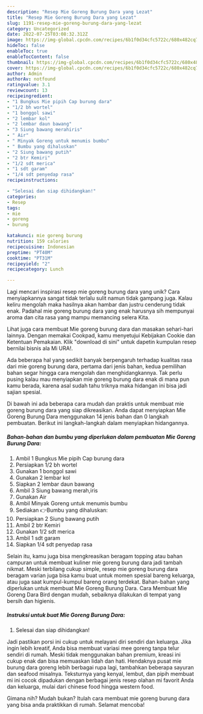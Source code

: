 ```yaml
---
description: "Resep Mie Goreng Burung Dara yang Lezat"
title: "Resep Mie Goreng Burung Dara yang Lezat"
slug: 1191-resep-mie-goreng-burung-dara-yang-lezat
category: Uncategorized
date: 2022-07-25T03:08:32.312Z
image: https://img-global.cpcdn.com/recipes/6b1f0d34cfc5722c/680x482cq70/mie-goreng-burung-dara-foto-resep-utama.jpg
hideToc: false
enableToc: true
enableTocContent: false
thumbnail: https://img-global.cpcdn.com/recipes/6b1f0d34cfc5722c/680x482cq70/mie-goreng-burung-dara-foto-resep-utama.jpg
cover: https://img-global.cpcdn.com/recipes/6b1f0d34cfc5722c/680x482cq70/mie-goreng-burung-dara-foto-resep-utama.jpg
author: Admin
authorAv: notfound
ratingvalue: 3.1
reviewcount: 13
recipeingredient:
- "1 Bungkus Mie pipih Cap burung dara"
- "1/2 bh wortel"
- "1 bonggol sawi"
- "2 lembar kol"
- "2 lembar daun bawang"
- "3 Siung bawang merahiris"
- " Air"
- " Minyak Goreng untuk menumis bumbu"
- " Bumbu yang dihaluskan"
- "2 Siung bawang putih"
- "2 btr Kemiri"
- "1/2 sdt merica"
- "1 sdt garam"
- "1/4 sdt penyedap rasa"
recipeinstructions:

- "Selesai dan siap dihidangkan!"
categories:
- Resep
tags:
- mie
- goreng
- burung

katakunci: mie goreng burung 
nutrition: 159 calories
recipecuisine: Indonesian
preptime: "PT40M"
cooktime: "PT31M"
recipeyield: "2"
recipecategory: Lunch

---
```





Lagi mencari inspirasi resep mie goreng burung dara yang unik? Cara menyiapkannya sangat tidak terlalu sulit namun tidak gampang juga. Kalau keliru mengolah maka hasilnya akan hambar dan justru cenderung tidak enak. Padahal mie goreng burung dara yang enak harusnya sih mempunyai aroma dan cita rasa yang mampu memancing selera Kita.





Lihat juga cara membuat Mie goreng burung dara dan masakan sehari-hari lainnya. Dengan memakai Cookpad, kamu menyetujui Kebijakan Cookie dan Ketentuan Pemakaian. Klik &#34;download di sini&#34; untuk dapetin kumpulan resep bernilai bisnis ala Mi URA!.

Ada beberapa hal yang sedikit banyak berpengaruh terhadap kualitas rasa dari mie goreng burung dara, pertama dari jenis bahan, kedua pemilihan bahan segar hingga cara mengolah dan menghidangkannya. Tak perlu pusing kalau mau menyiapkan mie goreng burung dara enak di mana pun kamu berada, karena asal sudah tahu triknya maka hidangan ini bisa jadi sajian spesial.






Di bawah ini ada beberapa cara mudah dan praktis untuk membuat mie goreng burung dara yang siap dikreasikan. Anda dapat menyiapkan Mie Goreng Burung Dara menggunakan 14 jenis bahan dan 0 langkah pembuatan. Berikut ini langkah-langkah dalam menyiapkan hidangannya.

<!--inarticleads1-->

##### Bahan-bahan dan bumbu yang diperlukan dalam pembuatan Mie Goreng Burung Dara:

1. Ambil 1 Bungkus Mie pipih Cap burung dara
1. Persiapkan 1/2 bh wortel
1. Gunakan 1 bonggol sawi
1. Gunakan 2 lembar kol
1. Siapkan 2 lembar daun bawang
1. Ambil 3 Siung bawang merah,iris
1. Gunakan  Air
1. Ambil  Minyak Goreng untuk menumis bumbu
1. Sediakan  👉Bumbu yang dihaluskan:
1. Persiapkan 2 Siung bawang putih
1. Ambil 2 btr Kemiri
1. Gunakan 1/2 sdt merica
1. Ambil 1 sdt garam
1. Siapkan 1/4 sdt penyedap rasa


Selain itu, kamu juga bisa mengkreasikan beragam topping atau bahan campuran untuk membuat kuliner mie goreng burung dara jadi tambah nikmat. Meski terbilang cukup simple, resep mie goreng burung dara beragam varian juga bisa kamu buat untuk momen spesial bareng keluarga, atau juga saat kumpul-kumpul bareng orang terdekat. Bahan-bahan yang diperlukan untuk membuat Mie Goreng Burung Dara. Cara Membuat Mie Goreng Dara Bird dengan mudah, sebaiknya dilakukan di tempat yang bersih dan higienis. 

<!--inarticleads2-->

##### Instruksi untuk buat Mie Goreng Burung Dara:


1. Selesai dan siap dihidangkan!

Jadi pastikan porsi ini cukup untuk melayani diri sendiri dan keluarga. Jika ingin lebih kreatif, Anda bisa membuat variasi mee goreng tanpa telur sendiri di rumah. Meski tidak menggunakan bahan premium, kreasi ini cukup enak dan bisa memuaskan lidah dan hati. Hendaknya pusat mie burung dara goreng lebih berbagai rupa lagi, tambahkan beberapa sayuran dan seafood misalnya. Teksturnya yang kenyal, lembut, dan pipih membuat mi ini cocok dipadukan dengan berbagai jenis resep olahan mi favorit Anda dan keluarga, mulai dari chinese food hingga western food. 

Gimana nih? Mudah bukan? Itulah cara membuat mie goreng burung dara yang bisa anda praktikkan di rumah. Selamat mencoba!
